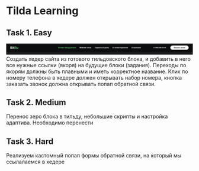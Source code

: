 # Tilda Learning
## Task 1. Easy
![Header](images/header.png?raw=true "Header")
Создать хедер сайта из готового тильдовского блока, и добавить в него все нужные ссылки (якоря) на будущие блоки (задания). Переходы по якорям должны быть плавными и иметь корректное название. Клик по номеру телефона в хедере должен открывать набор номера, кнопка заказать звонок должна открывать попап обратной связи.

## Task 2. Medium
Перенос зеро блока в тильду, небольшие скрипты и настройка адаптива. Необходимо перенести

## Task 3. Hard
Реализуем кастомный попап формы обратной связи, на который мы ссылалаемся в хедере
